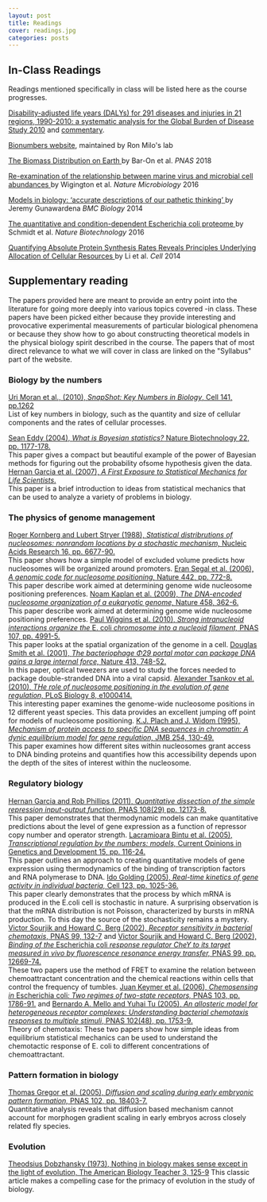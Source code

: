 ```yaml
---
layout: post
title: Readings
cover: readings.jpg
categories: posts
---
```


## In-Class Readings

Readings mentioned specifically in class will be listed here as the course progresses.

<a href="http://www.rpdata.caltech.edu/courses/course_papers/Lancet_Murray_2012.pdf"> Disability-adjusted life years (DALYs) for 291 diseases and injuries in 21 regions, 1990-2010: a systematic analysis for the Global Burden of Disease Study 2010</a> and <a href="http://www.rpdata.caltech.edu/courses/course_papers/Lancet_Murray_2012_commentary.pdf"> commentary</a>.

<a href="https://bionumbers.hms.harvard.edu/search.aspx"> Bionumbers website</a>, maintained by Ron Milo's lab

<a href="http://rpdata.caltech.edu/publications/Bar-On_2018.pdf"> The Biomass Distribution on Earth </a> by Bar-On et al. <i>PNAS</i> 2018

<a href="http://www.rpdata.caltech.edu/courses/course_papers/Naturemicrobiology_Wigington_2016.pdf"> Re-examination of the relationship between marine virus and microbial cell abundances </a> by Wigington et al. <i>Nature Microbiology</i> 2016

<a href="https://bmcbiol.biomedcentral.com/articles/10.1186/1741-7007-12-29"> Models in biology: ‘accurate descriptions of our pathetic thinking’ </a> by Jeremy Gunawardena <i>BMC Biology</i> 2014

<a href="http://www.rpdata.caltech.edu/courses/course_papers/NatureBiotech_Schmidt_2016.pdf"> The quantitative and condition-dependent Escherichia coli proteome </a> by Schmidt et al. <i>Nature Biotechnology</i> 2016

<a href="https://www.sciencedirect.com/science/article/pii/S0092867414002323"> Quantifying Absolute Protein Synthesis Rates Reveals Principles Underlying Allocation of Cellular Resources </a> by Li et al. <i>Cell</i> 2014

## Supplementary reading

The papers provided here are meant to provide an entry point
into the literature for going more deeply into various topics
covered -in class.   These papers have been picked either
because they provide interesting and provocative experimental
measurements of particular biological phenomena or because they
show how to go about constructing theoretical models in the
physical biology spirit described in the course. The papers
that of most direct relevance to what we will cover in class
are linked on the "Syllabus" part of the website.

### Biology by the numbers
 <a href="http://www.rpdata.caltech.edu/courses/PBoC_CSHL_2015/files_2015/articles/Milo%20Cell%20SnapShot%202010.pdf">Uri Moran et al., (2010), <i> SnapShot: Key Numbers in Biology</i>, Cell 141, pp.1262</a> <br/> List of key numbers in biology, such as the quantity and size of cellular components and the rates of cellular processes.

 <a href="http://www.rpdata.caltech.edu/courses/PBoC_CSHL_2015/files_2015/articles/eddy%20bayesian%20methods.pdf">
Sean Eddy (2004), <i> What is Bayesian statistics?</i> Nature Biotechnology 22, pp.  1177-178. </a><br />
This paper gives a compact but beautiful example of the
power of Bayesian methods for figuring out the
probability ofsome hypothesis given the data.

 <a href="http://www.rpdata.caltech.edu/courses/PBoC_CSHL_2015/files_2015/articles/First_exposure_Garcia_2007.pdf">
    Hernan Garcia et al. (2007), <i> A First Exposure to Statistical Mechanics for Life Scientists</i>.</a><br />
This paper is a brief introduction to ideas from statistical mechanics that can
be used to analyze a variety of problems in biology.

### The physics of genome management
<a href="http://www.rpdata.caltech.edu/courses/PBoC_CSHL_2015/files_2015/articles/kornbergStryernar_nucleosome_positioning.pdf">
Roger Kornberg and Lubert Stryer (1988), <i>Statistical distribrutions of nucleosomes: nonrandom locations by a stochastic mechanism,</i> Nucleic Acids Research 16, pp. 6677-90.</a><br />
This paper shows how a simple model of excluded volume predicts how nucleosomes will be organized around promoters.


 <a href="http://www.rpdata.caltech.edu/courses/PBoC_CSHL_2015/files_2015/articles/Widom_Segal_2006_Nature.pdf">
Eran Segal et al. (2006), <i> A genomic code for nucleosome positioning,</i> Nature 442, pp. 772-8.</a><br />
This paper describe work aimed at determining genome wide nucleosome positioning preferences.

<a href="http://www.rpdata.caltech.edu/courses/PBoC_CSHL_2015/files_2015/articles/Widom_Segal_2009_Nature.pdf">
Noam Kaplan et al. (2009), <i> The DNA-encoded nucleosome organization of a eukaryotic genome,</i> Nature 458, 362-6.</a><br />
This paper describe work aimed at determining genome wide nucleosome positioning preferences.

 <a href="http://www.rpdata.caltech.edu/courses/PBoC_CSHL_2015/files_2015/articles/PNAS-2010-Wiggins.pdf">
Paul Wiggins et al. (2010),<i> Strong intranucleoid interactions organize the </i>E. coli<i> chromosome into a nucleoid filament,</i> PNAS 107, pp. 4991-5.</a><br />
This paper looks at the spatial organization of the genome in a cell.

 <a href="http://www.rpdata.caltech.edu/courses/PBoC_CSHL_2015/files_2015/articles/Bustamante%20and%20Smith%20Nature%202001.pdf">
Douglas Smith et al. (2001), <i>The bacteriophage Φ29 portal motor can package DNA gains a large internal force,</i> Nature 413, 748-52.</a><br />
In this paper, optical tweezers are used to study the forces needed to package double-stranded DNA into a viral capsid.

 <a href="http://www.rpdata.caltech.edu/courses/PBoC_CSHL_2015/files_2015/articles/Tsankov_PLoS_Biology_2010.pdf">
Alexander Tsankov et al. (2010), <i> THe role of nucleosome positioning in the evolution of gene regulation,</i> PLoS Biology 8, e1000414.</a><br />
This interesting paper examines the genome-wide nucleosome positions in
12 different yeast species. This data provides an excellent jumping off
point for models of nucleosome positioning.

 <a href="http://www.rpdata.caltech.edu/courses/PBoC_CSHL_2015/files_2015/articles/PolachWidomJMB1995.pdf">
K.J. Plach and J. Widom (1995), <i>Mechanism of protein access to specific DNA sequences in chromatin: A dynic equilibrium model for gene regulation,</i> JMB 254, 130-49.</a><br />
This paper examines how different sites within nucleosomes
grant access to DNA binding proteins and quantifies how this
accessibility depends upon the depth of the sites of interest
within the nucleosome.

### Regulatory biology

<a href="http://www.rpdata.caltech.edu/courses/PBoC_CSHL_2015/files_2015/articles/Garcia%20PNAS%202011.pdf">
    Hernan Garcia and Rob Phillips (2011), <i>Quantitative dissection of the simple repression input-output function</i>, PNAS 108(29) pp. 12173-8.</a><br />
This paper demonstrates that thermodynamic models can make
quantitative predictions about the level of gene expression as
a function of repressor copy number and operator strength.

<a href="http://www.rpdata.caltech.edu/courses/PBoC_CSHL_2015/files_2015/articles/bintu%20Curr%20Op%20Gen%20Dev%20Models%202005.pdf">
    Lacramioara Bintu et al. (2005), <i> Transcriptional regulation by the numbers: models,</i> Current Opinions in Genetics and Development 15, pp. 116-24.</a><br />
This paper outlines an approach to creating quantitative models
of gene expression using thermodynamics of the binding of
transcription factors and RNA polymerase to DNA.

<a href="http://www.rpdata.caltech.edu/courses/PBoC_CSHL_2015/files_2015/articles/Golding_Cell_2005.pdf">
    Ido Golding (2005), <i>Real-time kinetics of gene activity in individual bacteria,</i> Cell 123, pp. 1025-36.</a> <br />
This paper clearly demonstrates that the process by which mRNA
is produced in the E.coli cell is stochastic in nature. A
surprising observation is that the mRNA distribution is not
Poisson, characterized by bursts in mRNA production. To this
day the source of the stochasticity remains a mystery.

<a href="http://www.rpdata.caltech.edu/courses/PBoC_CSHL_2015/files_2015/articles/BergSourjikPNAS.pdf">
Victor Sourjik and Howard C. Berg (2002), <i>Receptor sensitivity in bacterial chemotaxis</i>, PNAS 99, 132-7</a> and
<a href="http://www.rpdata.caltech.edu/courses/PBoC_CSHL_2015/files_2015/articles/SourjikBergPNAS-2002-Sourjik-12669-74.pdf">
Victor Sourjik and Howard C. Berg (2002), <i> Binding of the </i> Escherichia coli <i> response regulator CheY to its
target measured in vivo by fluorescence resonance energy
transfer,</i> PNAS 99, pp. 12669-74.</a> <br />
These two papers use the method of FRET to examine the relation
between chemoattractant concentration and the chemical
reactions within cells that control the frequency of tumbles.

<a href="http://www.rpdata.caltech.edu/courses/PBoC_CSHL_2015/files_2015/articles/keymer06.pdf">
    Juan Keymer et al. (2006), <i> Chemosensing in </i>Escherichia coli<i>: Two regimes of two-state receptors,</i> PNAS 103, pp. 1786-91.</a>
and
  <a href="http://www.rpdata.caltech.edu/courses/PBoC_CSHL_2015/files_2015/articles/Tu-PNAS-2005-Mello-17354-9.pdf">
Bernardo A. Mello and Yuhai Tu (2005), <i>An allosteric model
  for heterogeneous receptor complexes: Understanding
  bacterial chemotaxis responses to multiple stimuli</i>,
PNAS 102(48), pp. 1753-9.</a><br />
Theory of chemotaxis: These two papers show how simple ideas
from equilibrium statistical mechanics can be used to
understand the chemotactic response of E. coli to different
concentrations of chemoattractant.

### Pattern formation in biology

<a href="http://www.rpdata.caltech.edu/courses/PBoC_CSHL_2015/files_2015/articles/gregor+al_05.pdf">
Thomas Gregor et al. (2005), <i>Diffusion and scaling during early embryonic pattern formation,</i> PNAS 102, pp. 18403-7.</a><br />
Quantitative analysis reveals that diffusion based mechanism
cannot account for morphogen gradient scaling in early embryos
across closely related fly species.

### Evolution
[Theodsius Dobzhansky (1973), Nothing in biology makes sense except in the light of evolution, The American Biology Teacher 3, 125-9](http://www.rpdata.caltech.edu/courses/PBoC_CSHL_2015/files_2015/articles/Dobzhansky_1973.pdf)
This classic article makes a compelling case for the primacy of evolution in the study of biology.
